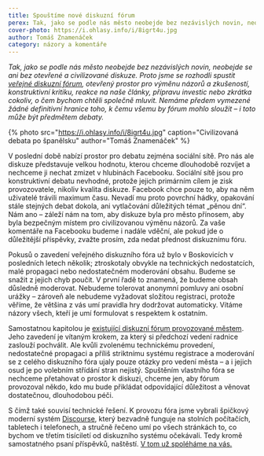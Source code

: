 ```yaml
---
title: Spouštíme nové diskuzní fórum
perex: Tak, jako se podle nás město neobejde bez nezávislých novin, neobejde se ani bez otevřené a civilizované diskuze. Proto jsme se rozhodli spustit veřejné diskuzní fórum.
cover-photo: https://i.ohlasy.info/i/8igrt4u.jpg
author: Tomáš Znamenáček
category: názory a komentáře
---
```


*Tak, jako se podle nás město neobejde bez nezávislých novin, neobejde se ani bez otevřené a civilizované diskuze. Proto jsme se rozhodli spustit [veřejné diskuzní fórum](https://forum.ohlasy.info), otevřený prostor pro výměnu názorů a zkušeností, konstruktivní kritiku, reakce na naše články, přípravu investic nebo zkrátka cokoliv, o čem bychom chtěli společně mluvit. Nemáme předem vymezené žádné definitivní hranice toho, k čemu všemu by fórum mohlo sloužit – i toto může být předmětem debaty.*

{% photo src="https://i.ohlasy.info/i/8igrt4u.jpg" caption="Civilizovaná debata po španělsku" author="Tomáš Znamenáček" %}

V poslední době nabízí prostor pro debatu zejména sociální sítě. Pro nás ale diskuze představuje velkou hodnotu, kterou chceme dlouhodobě rozvíjet a nechceme ji nechat zmizet v hlubinách Facebooku. Sociální sítě jsou pro konstruktivní debatu nevhodné, protože jejich primárním cílem je zisk provozovatele, nikoliv kvalita diskuze. Facebook chce pouze to, aby na něm uživatelé trávili maximum času. Nevadí mu proto povrchní hádky, opakování stále stejných debat dokola, ani vytlačování důležitých témat „pěnou dní“. Nám ano – záleží nám na tom, aby diskuze byla pro město přínosem, aby byla bezpečným místem pro civilizovanou výměnu názorů. Za vaše komentáře na Facebooku budeme i nadále vděční, ale pokud jde o důležitější příspěvky, zvažte prosím, zda nedat přednost diskuznímu fóru.

Pokusů o zavedení veřejného diskuzního fóra už bylo v Boskovicích v posledních letech několik; ztroskotaly obvykle na technických nedostatcích, malé propagaci nebo nedostatečném moderování obsahu. Budeme se snažit z jejich chyb poučit. V první řadě to znamená, že budeme obsah důsledně moderovat. Nebudeme tolerovat anonymní pomluvy ani osobní urážky – zároveň ale nebudeme vyžadovat složitou registraci, protože věříme, že většina z vás umí pravidla hry dodržovat automaticky. Vítáme názory všech, kteří je umí formulovat s respektem k ostatním.

Samostatnou kapitolou je [existující diskuzní fórum provozované městem](http://www.boskovice.cz/diskuze/). Jeho zavedení je vítaným krokem, za který si předchozí vedení radnice zaslouží pochválit. Ale kvůli zvolenému technickému provedení, nedostatečné propagaci a příliš striktnímu systému registrace a moderování se z celého diskuzního fóra ujaly pouze otázky pro vedení města – a i jejich osud je po volebním střídání stran nejistý. Spuštěním vlastního fóra se nechceme přetahovat o prostor k diskuzi, chceme jen, aby fórum provozoval někdo, kdo mu bude přikládat odpovídající důležitost a věnovat dostatečnou, dlouhodobou péči.

S čímž také souvisí technické řešení. K provozu fóra jsme vybrali špičkový moderní systém [Discourse](https://www.discourse.org), který bezvadně funguje na stolních počítačích, tabletech i telefonech, a stručně řečeno umí po všech stránkách to, co bychom ve třetím tisíciletí od diskuzního systému očekávali. Tedy kromě samostatného psaní příspěvků, naštěstí. [V tom už spoléháme na vás.](https://forum.ohlasy.info)

